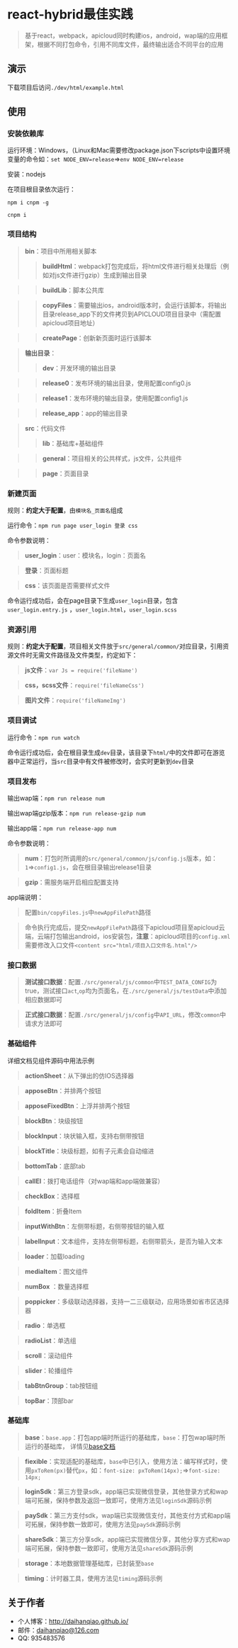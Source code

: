 # react-hybrid最佳实践
>基于react，webpack，apicloud同时构建ios，android，wap端的应用框架，根据不同打包命令，引用不同库文件，最终输出适合不同平台的应用

## 演示
下载项目后访问`./dev/html/example.html`

## 使用
### 安装依赖库
运行环境：Windows，（Linux和Mac需要修改package.json下scripts中设置环境变量的命令如：`set NODE_ENV=release`=>`env NODE_ENV=release`

安装：nodejs

在项目根目录依次运行：

`npm i cnpm -g`

`cnpm i`

### 项目结构
>**bin**：项目中所用相关脚本
>>**buildHtml**：webpack打包完成后，将html文件进行相关处理后（例如对js文件进行gzip）生成到输出目录

>>**buildLib**：脚本公共库

>>**copyFiles**：需要输出ios，android版本时，会运行该脚本，将输出目录release_app下的文件拷贝到APICLOUD项目目录中（需配置apicloud项目地址）

>>**createPage**：创新新页面时运行该脚本

>**输出目录**：
>>**dev**：开发环境的输出目录

>>**release0**：发布环境的输出目录，使用配置config0.js

>>**release1**：发布环境的输出目录，使用配置config1.js

>>**release_app**：app的输出目录

>**src**：代码文件
>>**lib**：基础库+基础组件

>>**general**：项目相关的公共样式，js文件，公共组件

>>**page**：页面目录

### 新建页面
规则：**约定大于配置**，由`模块名_页面名`组成

运行命令：`npm run page user_login 登录 css`

命令参数说明：
> **user_login**：user：模块名，login：页面名

>  **登录**：页面标题

>   **css**：该页面是否需要样式文件

命令运行成功后，会在page目录下生成`user_login`目录，包含`user_login.entry.js` ，`user_login.html`，`user_login.scss`

### 资源引用
规则：**约定大于配置**，项目相关文件放于`src/general/common/`对应目录，引用资源文件时无需文件路径及文件类型，约定如下：
> **js文件**：`var Js = require('fileName')`

> **css，scss文件**：`require('fileNameCss')`

> **图片文件**：`require('fileNameImg')`

### 项目调试
运行命令：`npm run watch`

命令运行成功后，会在根目录生成`dev`目录，该目录下`html/`中的文件即可在游览器中正常运行，当`src`目录中有文件被修改时，会实时更新到`dev`目录

### 项目发布
输出wap端：`npm run release num`

输出wap端gzip版本：`npm run release-gzip num`

输出app端：`npm run release-app num`

命令参数说明：
>**num**：打包时所调用的`src/general/common/js/config.js`版本，如：`1`=>`config1.js`，会在根目录输出release1目录

>**gzip**：需服务端开启相应配置支持

app端说明：
>配置`bin/copyFiles.js`中`newAppFilePath`路径

>命令执行完成后，提交`newAppFilePath`路径下apicloud项目至apicloud云端，云端打包输出android，ios安装包，**注意**：apicloud项目的`config.xml`需要修改入口文件`<content src="html/项目入口文件名.html"/>`


### 接口数据
> **测试接口数据**：配置`./src/general/js/common`中`TEST_DATA_CONFIG`为true，测试接口`act`,`op`均为页面名，在`./src/general/js/testData`中添加相应数据即可

> **正式接口数据**：配置`./src/general/js/config`中`API_URL`，修改`common`中请求方法即可


### 基础组件
详细文档见组件源码中用法示例

> **actionSheet**：从下弹出的仿IOS选择器

> **apposeBtn**：并排两个按钮

> **apposeFixedBtn**：上浮并排两个按钮

> **blockBtn**：块级按钮

> **blockInput**：块状输入框，支持右侧带按钮

> **blockTitle**：块级标题，如有子元素会自动缩进

> **bottomTab**：底部tab

> **callEl**：拨打电话组件（对wap端和app端做兼容）

> **checkBox**：选择框

> **foldItem**：折叠Item

> **inputWithBtn**：左侧带标题，右侧带按钮的输入框

> **labelInput**：文本组件，支持左侧带标题，右侧带箭头，是否为输入文本

> **loader**：加载loading

> **mediaItem**：图文组件

> **numBox** ：数量选择框

> **poppicker**：多级联动选择器，支持一二三级联动，应用场景如省市区选择器

> **radio**：单选框

> **radioList**：单选组

> **scroll**：滚动组件

> **slider**：轮播组件

>**tabBtnGroup**：tab按钮组

> **topBar**：顶部bar

### 基础库
> **base**：`base.app`：打包app端时所运行的基础库，`base`：打包wap端时所运行的基础库， 详情见[base文档](./src/lib/base/README.md)

>**fiexible**：实现适配的基础库，`base`中已引入，使用方法：编写样式时，使用`pxToRem(px)`替代`px`，如：`font-size: pxToRem(14px);`=>`font-size: 14px;`

> **loginSdk**：第三方登录sdk，app端已实现微信登录，其他登录方式和wap端可拓展，保持参数及返回一致即可，使用方法见`loginSdk`源码示例

> **paySdk**：第三方支付sdk，wap端已实现微信支付，其他支付方式和app端可拓展，保持参数一致即可，使用方法见`paySdk`源码示例

> **shareSdk**：第三方分享sdk，app端已实现微信分享，其他分享方式和wap端可拓展，保持参数一致即可，使用方法见`shareSdk`源码示例

> **storage**：本地数据管理基础库，已封装至`base`

> **timing**：计时器工具，使用方法见`timing`源码示例

## 关于作者
* 个人博客：http://daihanqiao.github.io/
* 邮件：daihanqiao@126.com
* QQ: 935483576

